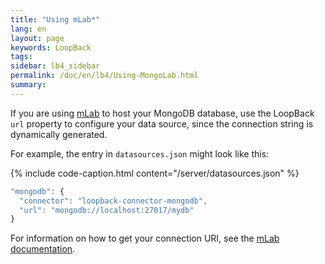 ```yaml
---
title: "Using mLab*"
lang: en
layout: page
keywords: LoopBack
tags:
sidebar: lb4_sidebar
permalink: /doc/en/lb4/Using-MongoLab.html
summary:
---
```


If you are using [mLab](https://mlab.com/) to host your MongoDB database, use the LoopBack `url` property to configure your data source,
since the connection string is dynamically generated.

For example, the entry in `datasources.json` might look like this: 

{% include code-caption.html content="/server/datasources.json" %}
```javascript
"mongodb": {
  "connector": "loopback-connector-mongodb",
  "url": "mongodb://localhost:27017/mydb"
}
```

For information on how to get your connection URI, see the [mLab documentation](https://devcenter.heroku.com/articles/mongolab#getting-your-connection-uri).
